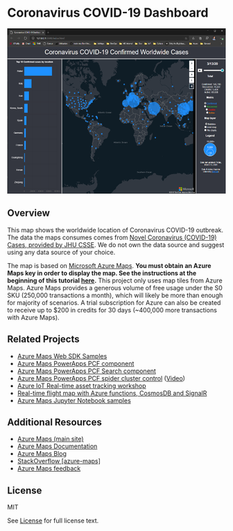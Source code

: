 # Coronavirus COVID-19 Dashboard

<img src="images\snapshot.png" width="540" height="380"  />

## Overview

This map shows the worldwide location of Coronavirus COVID-19 outbreak. The data the maps consumes comes from [Novel Coronavirus (COVID-19) Cases, provided by JHU CSSE](https://github.com/CSSEGISandData/COVID-19). We do not own the data source and suggest using any data source of your choice.

The map is based on [Microsoft Azure Maps](https://azure.microsoft.com/services/azure-maps/). **You must obtain an Azure Maps key in order to display the map. 
See the instructions at the beginning of this tutorial [here](https://docs.microsoft.com/azure/azure-maps/quick-demo-map-app).** 
This project only uses map tiles from Azure Maps.  Azure Maps provides a generous volume of free usage under the S0 SKU (250,000 transactions a month), which will likely be more than enough for majority of scenarios. 
A trial subscription for Azure can also be created to receive  up to $200 in credits for 30 days (~400,000 more transactions with Azure Maps).

## Related Projects

* [Azure Maps Web SDK Samples](https://github.com/Azure-Samples/AzureMapsCodeSamples)
* [Azure Maps PowerApps PCF component](https://github.com/jenschristianschroder/pcfAzureMaps)
* [Azure Maps PowerApps PCF Search component](https://github.com/mkcgphy/Azure-Maps-Get-Search-Address-TypeAhead)
* [Azure Maps PowerApps PCF spider cluster control](https://github.com/alano444/PCFAzureMapCluststerSpider) ([Video](https://www.youtube.com/watch?v=9ehWIk2l4Tc&feature=youtu.be))
* [Azure IoT Real-time asset tracking workshop](https://aka.ms/iot-workshop/asset-tracking) 
* [Real-time flight map with Azure functions, CosmosDB and SignalR](https://github.com/davetheunissen/Global-Azure-Bootcamp-2019-Workshop)
* [Azure Maps Jupyter Notebook samples](https://github.com/Azure-Samples/Azure-Maps-Jupyter-Notebook)

## Additional Resources

* [Azure Maps (main site)](https://azure.com/maps)
* [Azure Maps Documentation](https://docs.microsoft.com/azure/azure-maps/index)
* [Azure Maps Blog](https://azure.microsoft.com/blog/topics/azure-maps/)
* [StackOverflow [azure-maps]](https://stackoverflow.com/questions/tagged/azure-maps)
* [Azure Maps feedback](https://feedback.azure.com/forums/909172-azure-maps)

## License

MIT
 
See [License](LICENSE.md) for full license text.
